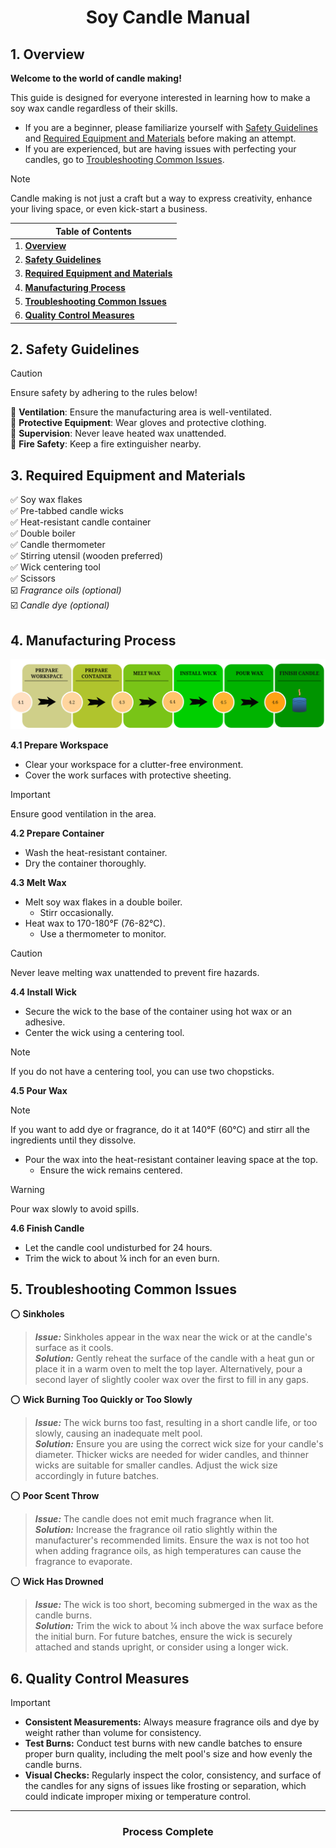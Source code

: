 <h1 align="center">Soy Candle Manual</h1>

## 1. Overview

**Welcome to the world of candle making!** 

This guide is designed for everyone interested in learning how to make a soy wax candle regardless of their skills. 
- If you are a beginner, please familiarize yourself with [Safety Guidelines](#2-safety-guidelines) and [Required Equipment and Materials](#3-required-equipment-and-materials) before making an attempt.
- If you are experienced, but are having issues with perfecting your candles, go to [Troubleshooting Common Issues](#6-quality-control-measures).

> [!NOTE]
> Candle making is not just a craft but a way to express creativity, enhance your living space, or even kick-start a business. 

|Table of Contents|
|---|
|1. [**Overview**](#1-overview)|
|2. [**Safety Guidelines**](#2-safety-guidelines)|
|3. [**Required Equipment and Materials**](#3-required-equipment-and-materials)|
|4. [**Manufacturing Process**](#4-manufacturing-process)|
|5. [**Troubleshooting Common Issues**](#5-troubleshooting-common-issues)|
|6. [**Quality Control Measures**](#6-quality-control-measures)|
  
## 2. Safety Guidelines
> [!CAUTION]
> Ensure safety by adhering to the rules below!

🔴 **Ventilation**: Ensure the manufacturing area is well-ventilated.<br>
🔴 **Protective Equipment**: Wear gloves and protective clothing.<br>
🔴 **Supervision**: Never leave heated wax unattended.<br>
🔴 **Fire Safety**: Keep a fire extinguisher nearby.
 
## 3. Required Equipment and Materials

✅ Soy wax flakes<br>
✅ Pre-tabbed candle wicks<br>
✅ Heat-resistant candle container<br>
✅ Double boiler<br>
✅ Candle thermometer<br>
✅ Stirring utensil (wooden preferred)<br>
✅ Wick centering tool<br>
✅ Scissors<br>
☑️ _Fragrance oils (optional)_ <br>
☑️ _Candle dye (optional)_ 

## 4. Manufacturing Process

![Process Map](diagram.png)

**4.1 Prepare Workspace**
- Clear your workspace for a clutter-free environment.
- Cover the work surfaces with protective sheeting.
> [!IMPORTANT]
> Ensure good ventilation in the area.

**4.2 Prepare Container**
- Wash the heat-resistant container.
- Dry the container thoroughly. 

**4.3 Melt Wax**
- Melt soy wax flakes in a double boiler.
  - Stirr occasionally.
- Heat wax to 170-180°F (76-82°C).
  - Use a thermometer to monitor.
> [!CAUTION]
> Never leave melting wax unattended to prevent fire hazards. 

**4.4 Install Wick**
- Secure the wick to the base of the container using hot wax or an adhesive.
- Center the wick using a centering tool.
> [!NOTE]
> If you do not have a centering tool, you can use two chopsticks.

**4.5 Pour Wax**
> [!NOTE]
> If you want to add dye or fragrance, do it at 140°F (60°C) and stirr all the ingredients until they dissolve.
- Pour the wax into the heat-resistant container leaving space at the top.
  - Ensure the wick remains centered. 
> [!WARNING]
> Pour wax slowly to avoid spills.

**4.6 Finish Candle**
- Let the candle cool undisturbed for 24 hours.
- Trim the wick to about ¼ inch for an even burn.

## 5. Troubleshooting Common Issues

:o: **Sinkholes**
> _**Issue:**_ Sinkholes appear in the wax near the wick or at the candle's surface as it cools.<br>
> _**Solution:**_ Gently reheat the surface of the candle with a heat gun or place it in a warm oven to melt the top layer. Alternatively, pour a second layer of slightly cooler wax over the first to fill in any gaps.
  
:o: **Wick Burning Too Quickly or Too Slowly**
> _**Issue:**_ The wick burns too fast, resulting in a short candle life, or too slowly, causing an inadequate melt pool.<br>
> _**Solution:**_ Ensure you are using the correct wick size for your candle's diameter. Thicker wicks are needed for wider candles, and thinner wicks are suitable for smaller candles. Adjust the wick size accordingly in future batches.

:o: **Poor Scent Throw**
> _**Issue:**_ The candle does not emit much fragrance when lit.<br>
> _**Solution:**_ Increase the fragrance oil ratio slightly within the manufacturer's recommended limits. Ensure the wax is not too hot when adding fragrance oils, as high temperatures can cause the fragrance to evaporate.

:o: **Wick Has Drowned**
> _**Issue:**_ The wick is too short, becoming submerged in the wax as the candle burns.<br>
> _**Solution:**_ Trim the wick to about ¼ inch above the wax surface before the initial burn. For future batches, ensure the wick is securely attached and stands upright, or consider using a longer wick.

## 6. Quality Control Measures
> [!IMPORTANT]
> - **Consistent Measurements:** Always measure fragrance oils and dye by weight rather than volume for consistency.
> - **Test Burns:** Conduct test burns with new candle batches to ensure proper burn quality, including the melt pool's size and how evenly the candle burns.
> - **Visual Checks:** Regularly inspect the color, consistency, and surface of the candles for any signs of issues like frosting or separation, which could indicate improper mixing or temperature control.
------------
<h3 align="center">Process Complete</h3>
